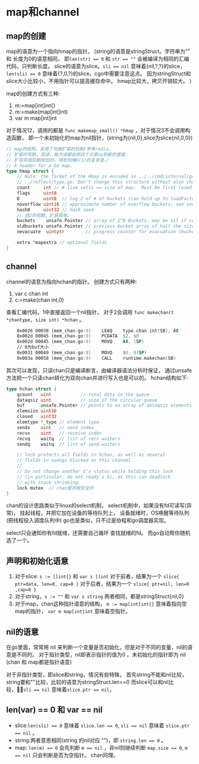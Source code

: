 # map和channel

## map的创建

map的语意为一个指向hmap的指针。
(string的语意是stringStruct。字符串为"" 和 长度为0的语意相同，
即`len(str) == 0` 和 `str == ""` 会被编译为相同的汇编代码，只判断长度。
slice的语意为slice。`sli == nil` 意味着{nil,?,?}的slice，
`len(sli) == 0` 意味着{?,0,?}的slice，cgo中需要注意这点。
因为stringStruct和slice大小比较小，不用指针可以提高缓存命中。
hmap比较大，拷贝开销较大。
)

map的创建方式有三种:
1. m:=map[int]int{}
2. m:=make(map[int]int)
3. var m map[int]int

对于情况12，调用的都是 `func makemap_small() *hmap` ，对于情况3不会调用构造函数，
即一个未初始化的map为nil指针，(string为{nil,0},slice为slice{nil,0,0})

``` go
// map的结构，采用了均摊扩容的机制(参考redis，
// 扩容时写新，双读，每次读都会把这个元素cp到新的里面，
// 扩容完成后删除旧的，得到均摊O(1)的复杂度。)
// A header for a Go map.
type hmap struct {
	// Note: the format of the Hmap is encoded in ../../cmd/internal/gc/reflect.go and
	// ../reflect/type.go. Don't change this structure without also changing that code!
	count     int // # live cells == size of map.  Must be first (used by len() builtin)
	flags     uint8
	B         uint8  // log_2 of # of buckets (can hold up to loadFactor * 2^B items)
	noverflow uint16 // approximate number of overflow buckets; see incrnoverflow for details
	hash0     uint32 // hash seed
    // 选2的倍数，扩容简单。
	buckets    unsafe.Pointer // array of 2^B Buckets. may be nil if count==0.
	oldbuckets unsafe.Pointer // previous bucket array of half the size, non-nil only when growing
	nevacuate  uintptr        // progress counter for evacuation (buckets less than this have been evacuated)

	extra *mapextra // optional fields
}
```

## channel 

channel的语意为指向hchan的指针。
创建方式只有两种:
1. var c chan int
2. c:=make(chan int,0)

查看汇编代码，1中直接返回一个nil指针，
对于2会调用 `func makechan(t *chantype, size int) *hchan` 。
``` asm
	0x0026 00038 (mem_chan.go:9)	LEAQ	type.chan int(SB), AX
	0x002d 00045 (mem_chan.go:9)	PCDATA	$2, $0
	0x002d 00045 (mem_chan.go:9)	MOVQ	AX, (SP)
    // 0为buf大小
	0x0031 00049 (mem_chan.go:9)	MOVQ	$0, 8(SP)
	0x003a 00058 (mem_chan.go:9)	CALL	runtime.makechan(SB)
``` 
其次可以发现，只读chan只是编译断言，由编译器语法分析时保证，
通过unsafe方法把一个只读chan转化为双向chan并进行写入也是可以的。
hchan结构如下:
``` go
type hchan struct {
	qcount   uint           // total data in the queue
	dataqsiz uint           // size of the circular queue
	buf      unsafe.Pointer // points to an array of dataqsiz elements
	elemsize uint16
	closed   uint32
	elemtype *_type // element type
	sendx    uint   // send index
	recvx    uint   // receive index
	recvq    waitq  // list of recv waiters
	sendq    waitq  // list of send waiters

	// lock protects all fields in hchan, as well as several
	// fields in sudogs blocked on this channel.
	//
	// Do not change another G's status while holding this lock
	// (in particular, do not ready a G), as this can deadlock
	// with stack shrinking.
	lock mutex  // chan是协程安全的
}
```

chan的设计思路类似于linux的select机制，
select机制中，如果没有fd可读写(异常)，
挂起线程，并把它加在设备的等待队列上，
设备就绪时，OS唤醒等待队列(把线程投入调度队列中)
go也是类似，只不过是协程和go调度器实现。

select只会通知你有fd就绪，还需要自己循环
查找就绪的fd。
而go自动帮你随机选了一个。


## 声明和初始化语意

1. 对于slice: `s := []int{}` 和 `var s []int`
对于前者，结果为一个 `slice{ ptr=data, len=0, cap=0 }`
对于后者，结果为一个 `slice{ ptr=nil, len=0 ,cap=0 }`
2. 对于string，`s := ""` 和 `var s string` 两者相同，都是stringStruct{nil,0}
3. 对于map，chan这种指针语意的结构，
`m := map[int]int{}` 意味着指向空map的指针，
`var m map[int]int` 意味着空指针。

## nil的语意

在go里面，常常用 nil 来判断一个变量是否初始化，但是对于不同的变量，nil的语意是不同的。
对于指针类型，nil即表示指针的值为0 。未初始化的指针即为 nil (chan 和 map都是指针语意)

对于非指针类型，即slice和string，情况有些特殊，
首先string不能和nil比较，string要和""比较，比较的语意为stringStruct.len==0
而slice可以和nil比较，`sli == nil` 意味着`slice.ptr == nil`，

## len(var) == 0 和 var == nil
* slice:`len(sli) == 0` 意味着 `slice.len == 0`, 
`sli == nil` 意味着 `slice.ptr == nil` 。
* string:两者意思相同(string 的nil对应 "")，即 `string.len == 0` 。
* map: `len(m) == 0` 会先判断 `m == nil` ，非nil则继续判断 `map.size == 0`, 
`m == nil` 只会判断是否为空指针。 chan同理。